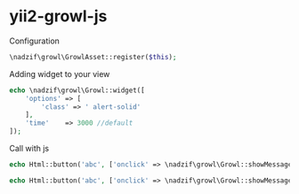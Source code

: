 # yii2-growl-js

Configuration

```php
\nadzif\growl\GrowlAsset::register($this);
```

Adding widget to your view

```php
echo \nadzif\growl\Growl::widget([
    'options' => [
        'class' => ' alert-solid'
    ],
    'time'    => 3000 //default
]);
```

Call with js
```php
echo Html::button('abc', ['onclick' => \nadzif\growl\Growl::showMessage($title, $message)]);

echo Html::button('abc', ['onclick' => \nadzif\growl\Growl::showMessage($title, $message, $type, $icon, $time)]);
```